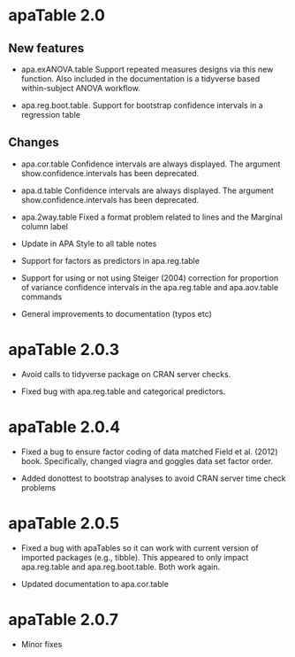 # apaTable 2.0

## New features

* apa.exANOVA.table Support repeated measures designs via this new function. 
  Also included in the documentation is a tidyverse based within-subject ANOVA workflow.

* apa.reg.boot.table. Support for bootstrap confidence intervals in a regression table


## Changes

* apa.cor.table Confidence intervals are always displayed. The argument show.confidence.intervals has been deprecated.

* apa.d.table Confidence intervals are always displayed. The argument show.confidence.intervals has been deprecated.

* apa.2way.table Fixed a format problem related to lines and the Marginal column label

* Update in APA Style to all table notes

* Support for factors as predictors in apa.reg.table

* Support for using or not using Steiger (2004) correction for proportion of variance confidence intervals in the apa.reg.table and apa.aov.table commands

* General improvements to documentation (typos etc)



# apaTable 2.0.3

* Avoid calls to tidyverse package on CRAN server checks. 

* Fixed bug with apa.reg.table and categorical predictors.


# apaTable 2.0.4

* Fixed a bug to ensure factor coding of data matched Field et al. (2012) book. Specifically, changed viagra and goggles data set factor order.

* Added donottest to bootstrap analyses to avoid CRAN server time check problems

# apaTable 2.0.5

* Fixed a bug with apaTables so it can work with current version of imported packages (e.g., tibble). This appeared to only impact apa.reg.table and apa.reg.boot.table. Both work again.

* Updated documentation to apa.cor.table

# apaTable 2.0.7

* Minor fixes


